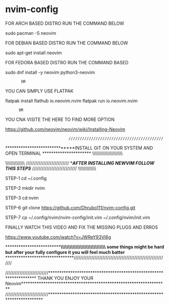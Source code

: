 # nvim-config

FOR ARCH BASED DISTRO RUN THE COMMAND BELOW

sudo pacman -S neovim

FOR DEBIAN BASED DISTRO RUN THE COMMAND BELOW  

sudo apt-get install neovim

FOR FEDORA BASED DISTRO RUN THE COMMAND BASED

sudo dnf install -y neovim python3-neovim

           OR 
YOU CAN SIMPLY USE FLATPAK

flatpak install flathub io.neovim.nvim
flatpak run io.neovim.nvim

          OR 

YOU CNA VISITE THE HERE TO FIND MORE OPTION 

https://github.com/neovim/neovim/wiki/Installing-Neovim

                                //////////////////////////////////////////
******************************INSTALL GIT ON YOUR SYSTEM AND OPEN TERMINAL **********************
                               \\\\\\\\\\\\\\\\\\\\\\\\\\\\\\\\\\\\\\\\\\\


\\\\\\\\\\\\\\\\\\\\\\\\\\\\                                         ///////////////////////////
****************************AFTER INSTALLING NEWVIM FOLLOW THIS STEPS***************************
////////////////////////////                                          \\\\\\\\\\\\\\\\\\\\\\\\\\



STEP-1
  cd ~/.config

STEP-2
mkdir nvim

STEP-3
cd nvim

STEP-6
git clone https://github.com/Dhrubo111/nvim-config.git

STEP-7
cp ~/.config/nvim/nvim-config/init.vim ~/.config/nvim/init.vim


FINALLY WATCH THIS VIDEO AND FIX THE MISSING PLUGS AND ERROS 

https://www.youtube.com/watch?v=JWReY93Vl6g




*******************************\\\\\\\\\\\\\\\\\\\\\\\\\\\\\\\\\\\\\\\\\\\\\\\\\\\\\\\\\\\\
some things might be hard but after your fully configure it you will feel much batter******
*******************************////////////////////////////////////////////////////////////

///////////////////////////******************************************************************
THANK YOU ENJOY YOUR Neovim******************************************************************
///////////////////////////*********************************************************************
